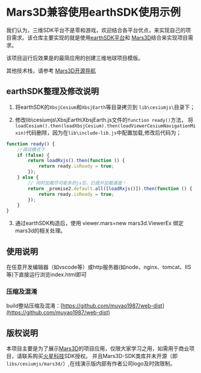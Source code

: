 # Mars3D兼容使用earthSDK使用示例

 我们认为，三维SDK平台不是零和游戏，欢迎结合各平台优点，来实现自己的项目需求。该仓库主要实现的就是使用[earthSDK平台](https://www.earthsdk.com)和 [Mars3D](http://cesium.marsgis.cn)结合来实现项目需求。

  该项目运行后效果是的最简应用的创建三维地球项目模版。
   

  其他技术栈，请参考 [Mars3D开源导航](https://github.com/marsgis/MarsGIS-for-Cesium)


## earthSDK整理及修改说明
1. 将earthSDK的`XbsjCesium`和`XbsjEarth`等目录拷贝到 `lib\cesiumjs\`目录下；
	
2. 修改lib\cesiumjs\XbsjEarth\XbsjEarth.js文件的`function ready()`方法，
	将`loadCesium().then(loadXbsjCesium).then(loadViewerCesiumNavigationMixin)`代码删除，因为在`lib\include-lib.js`中配置加载,修改后代码为；
```javascript
function ready() {
    //调试模式下
    if (false) {
        return loadRxjs().then(function () {
            return ready.isReady = true;
        });
    } else {
        // 同时加载尽可能多的js包，已提升加载速度！
        return _promise2.default.all([loadRxjs()]).then(function () {
            return ready.isReady = true;
        });
    }
}
```

3. 通过earthSDK构造后，使用 viewer.mars=new mars3d.ViewerEx 绑定mars3d的相关处理。




## 使用说明
 在任意开发编辑器（如vscode等）或http服务器(如node、nginx、tomcat、IIS等)下直接运行浏览index.html即可



### 压缩及混淆
 build整站压缩及混淆：[https://github.com/muyao1987/web-dist](https://github.com/muyao1987/web-dist)

 

  
 
## 版权说明
  本项目主要是为了展示[Mars3D](http://cesium.marsgis.cn)的项目应用，仅限大家学习之用，如需用于商业项目，请联系购买[火星科技](http://cesium.marsgis.cn)SDK授权。
 并且Mars3D-SDK类库并未开源（即`libs/cesiumjs/mars3d/`）,在线演示版内部有作者公司logo及时效限制。